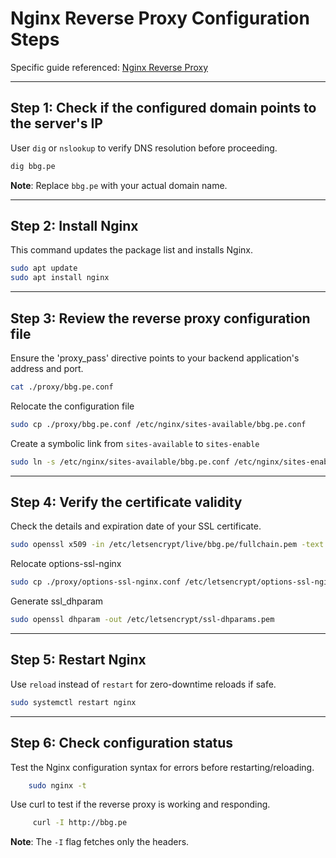 # Nginx Reverse Proxy Configuration Steps

Specific guide referenced: [Nginx Reverse Proxy](https://www.swhosting.com/es/comunidad/manual/como-crear-un-proxy-inverso-con-nginx)

---
## Step 1: Check if the configured domain points to the server's IP

User `dig` or `nslookup` to verify DNS resolution before proceeding.

```bash
dig bbg.pe
```

**Note**: Replace `bbg.pe` with your actual domain name.

---
## Step 2: Install Nginx

This command updates the package list and installs Nginx.

```bash
sudo apt update
sudo apt install nginx
```

---
## Step 3: Review the reverse proxy configuration file

Ensure the 'proxy_pass' directive points to your backend application's address and port.

``` bash
cat ./proxy/bbg.pe.conf
```

Relocate the configuration file

``` bash
sudo cp ./proxy/bbg.pe.conf /etc/nginx/sites-available/bbg.pe.conf
```

Create a symbolic link from `sites-available` to `sites-enable`

```bash
sudo ln -s /etc/nginx/sites-available/bbg.pe.conf /etc/nginx/sites-enabled/
```

---
## Step 4: Verify the certificate validity

Check the details and expiration date of your SSL certificate.

```bash
sudo openssl x509 -in /etc/letsencrypt/live/bbg.pe/fullchain.pem -text -noout
```

Relocate options-ssl-nginx

```bash
sudo cp ./proxy/options-ssl-nginx.conf /etc/letsencrypt/options-ssl-nginx.conf
```

Generate ssl_dhparam

```bash
sudo openssl dhparam -out /etc/letsencrypt/ssl-dhparams.pem
```

---
## Step 5: Restart Nginx

Use `reload` instead of `restart` for zero-downtime reloads if safe.

```bash
sudo systemctl restart nginx
```

---
## Step 6: Check configuration status

Test the Nginx configuration syntax for errors before restarting/reloading.

```bash
    sudo nginx -t
```

Use curl to test if the reverse proxy is working and responding.

```bash
     curl -I http://bbg.pe
```

**Note**: The `-I` flag fetches only the headers.